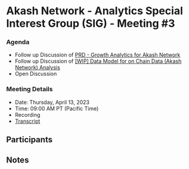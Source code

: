 
# Akash Network - Analytics Special Interest Group (SIG) - Meeting #3


### **Agenda**

- Follow up Discussion of [PRD - Growth Analytics for Akash Network](https://github.com/akash-network/community/blob/main/sig-analytics/prd.md)
- Follow up Discussion of [[WIP] Data Model for on Chain Data (Akash Network) Analysis](https://github.com/akash-network/community/blob/main/sig-analytics/onchain-data-model.md)
- Open Discussion


### **Meeting Details**

- Date: Thursday, April 13, 2023
- Time: 09:00 AM PT (Pacific Time)
- Recording
- [Transcript](#transcript)

## **Participants**



## Notes

